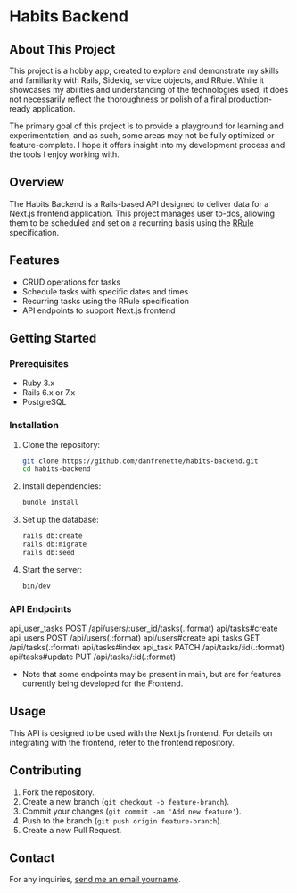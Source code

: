 # Habits Backend

## About This Project
This project is a hobby app, created to explore and demonstrate my skills and
familiarity with Rails, Sidekiq, service objects, and RRule. While it showcases
my abilities and understanding of the technologies used, it does not
necessarily reflect the thoroughness or polish of a final production-ready
application.

The primary goal of this project is to provide a playground for learning and
experimentation, and as such, some areas may not be fully optimized or
feature-complete. I hope it offers insight into my development process and the
tools I enjoy working with.


## Overview
The Habits Backend is a Rails-based API designed to deliver data for a Next.js
frontend application. This project manages user to-dos, allowing them to be
scheduled and set on a recurring basis using the [RRule][rrule] specification.

## Features
- CRUD operations for tasks
- Schedule tasks with specific dates and times
- Recurring tasks using the RRule specification
- API endpoints to support Next.js frontend

## Getting Started

### Prerequisites
- Ruby 3.x
- Rails 6.x or 7.x
- PostgreSQL

### Installation
1. Clone the repository:
   ```bash
   git clone https://github.com/danfrenette/habits-backend.git
   cd habits-backend
   ```

2. Install dependencies:
   ```bash
   bundle install
   ```

3. Set up the database:
   ```bash
   rails db:create
   rails db:migrate
   rails db:seed
   ```

4. Start the server:
   ```bash
   bin/dev
   ```

### API Endpoints

api_user_tasks  POST  /api/users/:user_id/tasks(.:format)                                                               api/tasks#create
api_users       POST  /api/users(.:format)                                                                              api/users#create
api_tasks       GET   /api/tasks(.:format)                                                                              api/tasks#index
api_task        PATCH /api/tasks/:id(.:format)                                                                          api/tasks#update
                PUT   /api/tasks/:id(.:format)

* Note that some endpoints may be present in main, but are for features
  currently being developed for the Frontend.

## Usage
This API is designed to be used with the Next.js frontend. For details on
integrating with the frontend, refer to the frontend repository.

## Contributing
1. Fork the repository.
2. Create a new branch (`git checkout -b feature-branch`).
3. Commit your changes (`git commit -am 'Add new feature'`).
4. Push to the branch (`git push origin feature-branch`).
5. Create a new Pull Request.

## Contact
For any inquiries, [send me an email yourname](mailto:dan.r.frenette@gmail.com).

[rrule]: https://icalendar.org/iCalendar-RFC-5545/3-8-5-3-recurrence-rule.html
